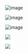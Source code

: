 ![image](https://github.com/user-attachments/assets/dd48e5ec-7ba5-451c-9b3d-a547439b5083)


![image](https://github.com/user-attachments/assets/e01872bd-ca67-4836-b883-619a018c8720)


![image](https://github.com/user-attachments/assets/453f66ee-b056-42b7-8721-55aa76f1d923)


<img src=![image](https://github.com/user-attachments/assets/09438c56-a54f-4ff3-8d78-e494190c0c9d)
 width:>




![](https://komarev.com/ghpvc/?username=N1TEB0I&color=ce48ff)
